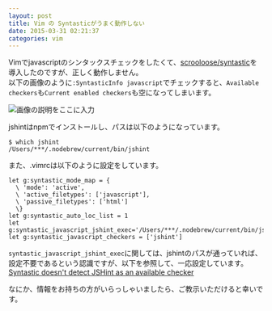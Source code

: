 ```yaml
---
layout: post
title: Vim の Syntasticがうまく動作しない
date: 2015-03-31 02:21:37
categories: vim
---
```

<!-- {% raw %} -->
<p>Vimでjavascriptのシンタックスチェックをしたくて、<a href="https://github.com/scrooloose/syntastic" rel="nofollow noreferrer">scrooloose/syntastic</a>を導入したのですが、正しく動作しません。<br>
以下の画像のように<code>:SyntasticInfo javascript</code>でチェックすると、<code>Available checkers</code>も<code>Current enabled checkers</code>も空になってしまいます。</p>

<p><img src="https://i.stack.imgur.com/Tp8YQ.png" alt="画像の説明をここに入力"></p>

<p>jshintはnpmでインストールし、パスは以下のようになっています。</p>

<pre><code>$ which jshint
/Users/***/.nodebrew/current/bin/jshint
</code></pre>

<p>また、.vimrcは以下のように設定をしています。</p>

<pre><code>let g:syntastic_mode_map = {
  \ 'mode': 'active',
  \ 'active_filetypes': ['javascript'],
  \ 'passive_filetypes': ['html']
  \}
let g:syntastic_auto_loc_list = 1
let g:syntastic_javascript_jshint_exec='/Users/***/.nodebrew/current/bin/jshint'
let g:syntastic_javascript_checkers = ['jshint']
</code></pre>

<p><code>syntastic_javascript_jshint_exec</code>に関しては、jshintのパスが通っていれば、設定不要であるという認識ですが、以下を参照して、一応設定しています。<br>
<a href="https://stackoverflow.com/questions/18661653/syntastic-doesnt-detect-jshint-as-an-available-checker">Syntastic doesn't detect JSHint as an available checker</a></p>

<p>なにか、情報をお持ちの方がいらっしゃいましたら、ご教示いただけると幸いです。</p>
<!-- {% endraw %} -->
